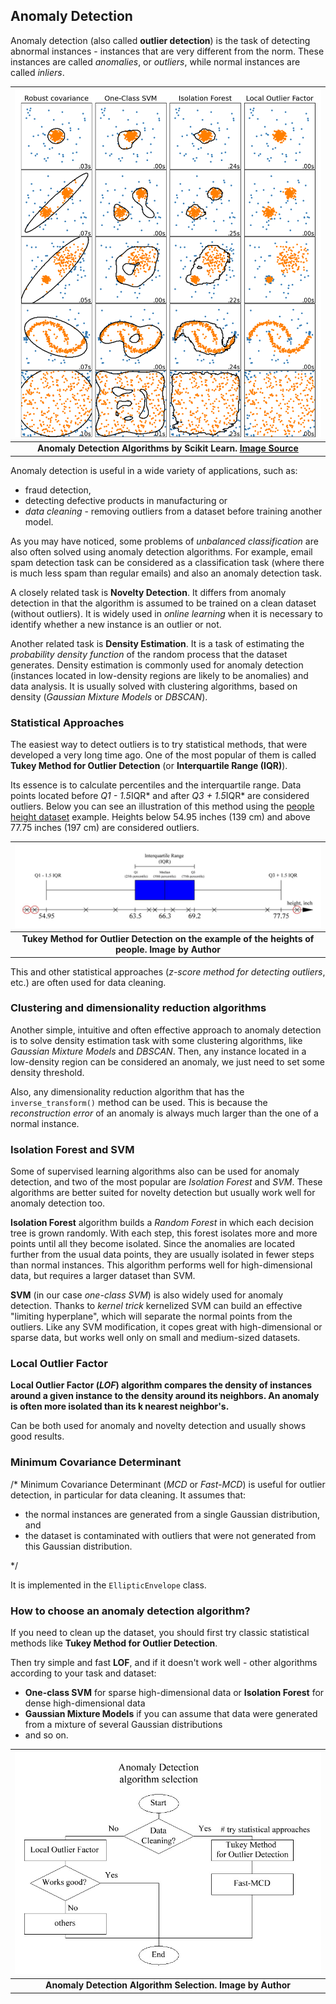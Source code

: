 ## Anomaly Detection

Anomaly detection (also called **outlier detection**) is the task of detecting abnormal instances - instances that are very different from the norm. These instances are called *anomalies*, or *outliers*, while normal instances are called *inliers*.

| ![anomaly_detection.jpg](../img/anomaly_detection.jpg) |
|:--:|
| <b>Anomaly Detection Algorithms by Scikit Learn. [Image Source](https://scikit-learn.org/stable/auto_examples/miscellaneous/plot_anomaly_comparison.html)</b>|

Anomaly detection is useful in a wide variety of applications, such as: 
- fraud detection, 
- detecting defective products in manufacturing or 
- *data cleaning* - removing outliers from a dataset before training another model.

As you may have noticed, some problems of *unbalanced classification* are also often solved using anomaly detection algorithms. For example, email spam detection task can be considered as a classification task (where there is much less spam than regular emails) and also an anomaly detection task.

A closely related task is **Novelty Detection**. It differs from anomaly detection in that the algorithm is assumed to be trained on a clean dataset (without outliers). It is widely used in *online learning* when it is necessary to identify whether a new instance is an outlier or not.

Another related task is **Density Estimation**. It is a task of estimating the *probability density function* of the random process that the dataset generates. Density estimation is commonly used for anomaly detection (instances located in low-density regions are likely to be anomalies) and data analysis. It is usually solved with clustering algorithms, based on density (*Gaussian Mixture Models* or *DBSCAN*).

### Statistical Approaches

The easiest way to detect outliers is to try statistical methods, that were developed a very long time ago. One of the most popular of them is called **Tukey Method for Outlier Detection** (or **Interquartile Range (IQR)**). 

Its essence is to calculate percentiles and the interquartile range. Data points located before *Q1 - 1.5*IQR* and after *Q3 + 1.5*IQR* are considered outliers. Below you can see an illustration of this method using the [people height dataset](https://www.kaggle.com/mustafaali96/weight-height) example. Heights below 54.95 inches (139 cm) and above 77.75 inches (197 cm) are considered outliers.

| ![IQR.JPG](../img/IQR.JPG) |
|:--:|
| <b>Tukey Method for Outlier Detection on the example of the heights of people. Image by Author</b>|

This and other statistical approaches (*z-score method for detecting outliers*, etc.) are often used for data cleaning.

### Clustering and dimensionality reduction algorithms

Another simple, intuitive and often effective approach to anomaly detection is to solve density estimation task with some clustering algorithms, like *Gaussian Mixture Models* and *DBSCAN*. Then, any instance located in a low-density region can be considered an anomaly, we just need to set some density threshold.

Also, any dimensionality reduction algorithm that has the `inverse_transform()` method can be used. This is because the *reconstruction error* of an anomaly is always much larger than the one of a normal instance.

### Isolation Forest and SVM

Some of supervised learning algorithms also can be used for anomaly detection, and two of the most popular are *Isolation Forest* and *SVM*. These algorithms are better suited for novelty detection but usually work well for anomaly detection too.

**Isolation Forest** algorithm builds a *Random Forest* in which each decision tree is grown randomly. With each step, this forest isolates more and more points until all they become isolated. Since the anomalies are located further from the usual data points, they are usually isolated in fewer steps than normal instances. This algorithm performs well for high-dimensional data, but requires a larger dataset than SVM.

**SVM** (in our case *one-class SVM*) is also widely used for anomaly detection. Thanks to *kernel trick* kernelized SVM can build an effective "limiting hyperplane", which will separate the normal points from the outliers. Like any SVM modification, it copes great with high-dimensional or sparse data, but works well only on small and medium-sized datasets.

### Local Outlier Factor

**Local Outlier Factor (*LOF*) algorithm compares the density of instances around a given instance to the density around its neighbors. An anomaly is often more isolated than its k nearest neighbor's.**

Can be both used for anomaly and novelty detection and usually shows good results.

### Minimum Covariance Determinant

/*
Minimum Covariance Determinant (*MCD* or *Fast-MCD*) is useful for outlier detection, in particular for data cleaning. 
It assumes that: 
- the normal instances are generated from a single Gaussian distribution, and 
- the dataset is contaminated with outliers that were not generated from this Gaussian distribution.

*/

It is implemented in the `EllipticEnvelope` class.  

### How to choose an anomaly detection algorithm?

If you need to clean up the dataset, you should first try classic statistical methods like **Tukey Method for Outlier Detection**. 

Then try simple and fast **LOF**, and if it doesn't work well - other algorithms according to your task and dataset:
- **One-class SVM** for sparse high-dimensional data or **Isolation Forest** for dense high-dimensional data
- **Gaussian Mixture Models** if you can assume that data were generated from a mixture of several Gaussian distributions
- and so on.

| ![anomaly_detection_algorithm_selection.JPG](../img/anomaly_detection_algorithm_selection.JPG) |
|:--:|
| <b>Anomaly Detection Algorithm Selection. Image by Author</b>|